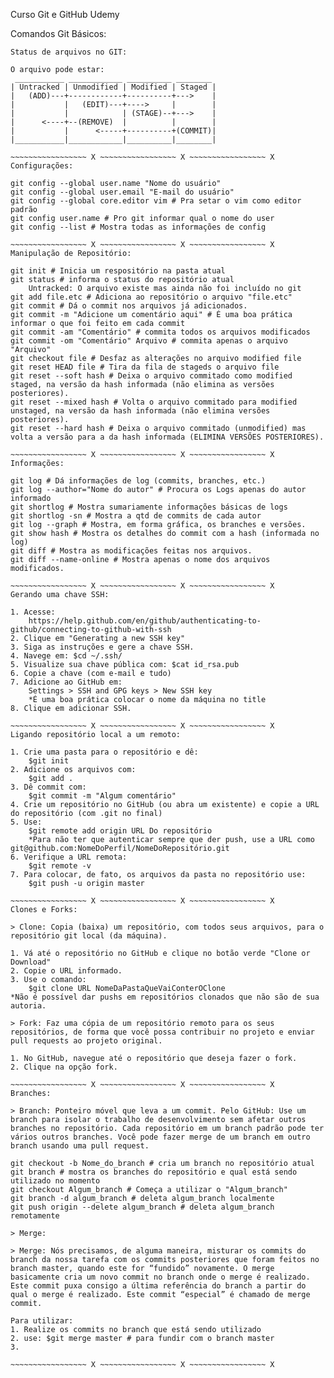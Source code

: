 Curso Git e GitHub Udemy

Comandos Git Básicos:

~~~~~~~~~~~~~~~~~ X ~~~~~~~~~~~~~~~~~ X ~~~~~~~~~~~~~~~~~ X
Status de arquivos no GIT:

O arquivo pode estar:
 ___________ ____________ __________ ________
| Untracked | Unmodified | Modified | Staged |
|   (ADD)---+------------+----------+--->    |
|           |   (EDIT)---+---->     |        |
|           |            | (STAGE)--+--->    |
|      <----+--(REMOVE)  |          |        |
|           |      <-----+----------+(COMMIT)|
|___________|____________|__________|________|

~~~~~~~~~~~~~~~~~ X ~~~~~~~~~~~~~~~~~ X ~~~~~~~~~~~~~~~~~ X
Configurações:

git config --global user.name "Nome do usuário"
git config --global user.email "E-mail do usuário"
git config --global core.editor vim # Pra setar o vim como editor padrão
git config user.name # Pro git informar qual o nome do user
git config --list # Mostra todas as informações de config

~~~~~~~~~~~~~~~~~ X ~~~~~~~~~~~~~~~~~ X ~~~~~~~~~~~~~~~~~ X
Manipulação de Repositório:

git init # Inicia um respositório na pasta atual
git status # informa o status do repositório atual
	Untracked: O arquivo existe mas ainda não foi incluído no git
git add file.etc # Adiciona ao repositório o arquivo "file.etc"
git commit # Dá o commit nos arquivos já adicionados.
git commit -m "Adicione um comentário aqui" # É uma boa prática informar o que foi feito em cada commit
git commit -am "Comentário" # commita todos os arquivos modificados
git commit -om "Comentário" Arquivo # commita apenas o arquivo "Arquivo"
git checkout file # Desfaz as alterações no arquivo modified file
git reset HEAD file # Tira da fila de stageds o arquivo file
git reset --soft hash # Deixa o arquivo commitado como modified staged, na versão da hash informada (não elimina as versões posteriores).
git reset --mixed hash # Volta o arquivo commitado para modified unstaged, na versão da hash informada (não elimina versões posteriores).
git reset --hard hash # Deixa o arquivo commitado (unmodified) mas volta a versão para a da hash informada (ELIMINA VERSÕES POSTERIORES).

~~~~~~~~~~~~~~~~~ X ~~~~~~~~~~~~~~~~~ X ~~~~~~~~~~~~~~~~~ X
Informações:

git log # Dá informações de log (commits, branches, etc.)
git log --author="Nome do autor" # Procura os Logs apenas do autor informado
git shortlog # Mostra sumariamente informações básicas de logs
git shortlog -sn # Mostra a qtd de commits de cada autor
git log --graph # Mostra, em forma gráfica, os branches e versões.
git show hash # Mostra os detalhes do commit com a hash (informada no log)
git diff # Mostra as modificações feitas nos arquivos.
git diff --name-online # Mostra apenas o nome dos arquivos modificados.

~~~~~~~~~~~~~~~~~ X ~~~~~~~~~~~~~~~~~ X ~~~~~~~~~~~~~~~~~ X
Gerando uma chave SSH:

1. Acesse:
	https://help.github.com/en/github/authenticating-to-github/connecting-to-github-with-ssh
2. Clique em "Generating a new SSH key"
3. Siga as instruções e gere a chave SSH.
4. Navege em: $cd ~/.ssh/
5. Visualize sua chave pública com: $cat id_rsa.pub
6. Copie a chave (com e-mail e tudo)
7. Adicione ao GitHub em: 
	Settings > SSH and GPG keys > New SSH key
	*É uma boa prática colocar o nome da máquina no title
8. Clique em adicionar SSH.

~~~~~~~~~~~~~~~~~ X ~~~~~~~~~~~~~~~~~ X ~~~~~~~~~~~~~~~~~ X
Ligando repositório local a um remoto:

1. Crie uma pasta para o repositório e dê:
	$git init
2. Adicione os arquivos com:
	$git add .
3. Dê commit com:
	$git commit -m "Algum comentário"
4. Crie um repositório no GitHub (ou abra um existente) e copie a URL do repositório (com .git no final)
5. Use:
	$git remote add origin URL Do repositório
	*Para não ter que autenticar sempre que der push, use a URL como git@github.com:NomeDoPerfil/NomeDoRepositório.git
6. Verifique a URL remota:
	$git remote -v
7. Para colocar, de fato, os arquivos da pasta no repositório use:
	$git push -u origin master

~~~~~~~~~~~~~~~~~ X ~~~~~~~~~~~~~~~~~ X ~~~~~~~~~~~~~~~~~ X
Clones e Forks:

> Clone: Copia (baixa) um repositório, com todos seus arquivos, para o repositório git local (da máquina).

1. Vá até o repositório no GitHub e clique no botão verde "Clone or Download"
2. Copie o URL informado.
3. Use o comando:
	$git clone URL NomeDaPastaQueVaiConterOClone
*Não é possível dar pushs em repositórios clonados que não são de sua autoria.

> Fork: Faz uma cópia de um repositório remoto para os seus repositórios, de forma que você possa contribuir no projeto e enviar pull requests ao projeto original.

1. No GitHub, navegue até o repositório que deseja fazer o fork.
2. Clique na opção fork.

~~~~~~~~~~~~~~~~~ X ~~~~~~~~~~~~~~~~~ X ~~~~~~~~~~~~~~~~~ X
Branches:

> Branch: Ponteiro móvel que leva a um commit. Pelo GitHub: Use um branch para isolar o trabalho de desenvolvimento sem afetar outros branches no repositório. Cada repositório em um branch padrão pode ter vários outros branches. Você pode fazer merge de um branch em outro branch usando uma pull request.

git checkout -b Nome_do_branch # cria um branch no repositório atual
git branch # mostra os branches do repositório e qual está sendo utilizado no momento
git checkout Algum_branch # Começa a utilizar o "Algum_branch"
git branch -d algum_branch # deleta algum_branch localmente
git push origin --delete algum_branch # deleta algum_branch remotamente

> Merge: 

> Merge: Nós precisamos, de alguma maneira, misturar os commits do branch da nossa tarefa com os commits posteriores que foram feitos no branch master, quando este for “fundido” novamente. O merge basicamente cria um novo commit no branch onde o merge é realizado. Este commit puxa consigo a última referência do branch a partir do qual o merge é realizado. Este commit “especial” é chamado de merge commit. 

Para utilizar:
1. Realize os commits no branch que está sendo utilizado
2. use: $git merge master # para fundir com o branch master
3.  

~~~~~~~~~~~~~~~~~ X ~~~~~~~~~~~~~~~~~ X ~~~~~~~~~~~~~~~~~ X



